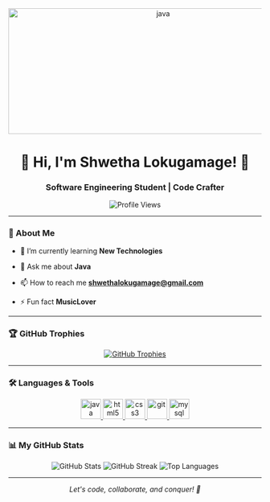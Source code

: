 <div align="center">
  <img src="https://media4.giphy.com/media/v1.Y2lkPTc5MGI3NjExNno3MGVmcHJvdTlkMTdsa2E1Y293ODVmdzlzazdwaHFqbDBhOGthOSZlcD12MV9pbnRlcm5hbF9naWZfYnlfaWQmY3Q9Zw/Rbst7XSD9K2dsazQTE/giphy.gif" alt="java" width="600" height="250"/>
</div>

<h1 align="center">👋 Hi, I'm Shwetha Lokugamage! 🚀</h1>
<h3 align="center">Software Engineering Student | Code Crafter</h3>

<div align="center">
  <img src="https://komarev.com/ghpvc/?username=imalkajay&style=flat-square&color=blue" alt="Profile Views"/>
</div>

---

### 🌟 About Me
- 🌱 I’m currently learning **New Technologies**

- 💬 Ask me about **Java**

- 📫 How to reach me **shwethalokugamage@gmail.com**

- ⚡ Fun fact **MusicLover**


---

### 🏆 GitHub Trophies
<div align="center">
  <a href="https://github.com/ryo-ma/github-profile-trophy">
    <img src="https://github-profile-trophy.vercel.app/?username=imalkajay&theme=dracula&no-frame=false&margin-w=15&column=-1" alt="GitHub Trophies"/>
  </a>
</div>

---

### 🛠️ Languages & Tools
<div align="center">
  <a href="https://www.java.com" target="_blank" rel="noreferrer"> <img src="https://github.com/Scar1109/skill-icons/blob/59059d9d1a2c092696dc66e00931cc1181a4ce1f/icons/Java-Light.svg" alt="java" width="40" height="40"/> </a>
   <a href="https://www.w3.org/html/" target="_blank" rel="noreferrer"> <img src="https://github.com/Scar1109/skill-icons/blob/59059d9d1a2c092696dc66e00931cc1181a4ce1f/icons/HTML.svg" alt="html5" width="40" height="40"/> </a>
  <a href="https://www.w3schools.com/css/" target="_blank" rel="noreferrer"> <img src="https://github.com/Scar1109/skill-icons/blob/59059d9d1a2c092696dc66e00931cc1181a4ce1f/icons/CSS.svg" alt="css3" width="40" height="40"/> </a>
   <a href="https://git-scm.com/" target="_blank" rel="noreferrer"> <img src="https://github.com/Scar1109/skill-icons/blob/59059d9d1a2c092696dc66e00931cc1181a4ce1f/icons/Git.svg" alt="git" width="40" height="40"/> </a> 
  <a href="https://www.mysql.com/" target="_blank" rel="noreferrer"> <img src="https://github.com/Scar1109/skill-icons/blob/59059d9d1a2c092696dc66e00931cc1181a4ce1f/icons/MySQL-Light.svg" alt="mysql" width="40" height="40"/> </a>
</div>

---

### 📊 My GitHub Stats
<div align="center">
  <img src="https://github-readme-stats.vercel.app/api?username=imalkajay&theme=dracula&hide_border=true&include_all_commits=true&count_private=true" alt="GitHub Stats"/>
  <img src="https://github-readme-streak-stats.herokuapp.com/?user=imalkajay&theme=dracula&hide_border=true" alt="GitHub Streak"/>
  <img src="https://github-readme-stats.vercel.app/api/top-langs/?username=imalkajay&theme=dracula&hide_border=true&include_all_commits=true&count_private=true&layout=compact" alt="Top Languages"/>
</div>

---

<div align="center">
  <i>Let's code, collaborate, and conquer! 🌌</i>
</div>
